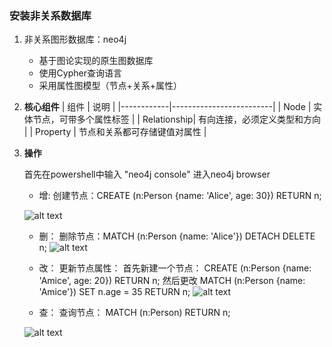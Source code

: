 ### 安装非关系数据库

1. 非关系图形数据库：neo4j
   - 基于图论实现的原生图数据库
   - 使用Cypher查询语言
   - 采用属性图模型（节点+关系+属性）

2. **核心组件**
   | 组件        | 说明                      |
   |------------|-------------------------|
   | Node       | 实体节点，可带多个属性标签    |
   | Relationship| 有向连接，必须定义类型和方向  |
   | Property   | 节点和关系都可存储键值对属性  |


3. **操作**
   
   首先在powershell中输入 "neo4j console" 进入neo4j browser

   - 增:
    创建节点：CREATE (n:Person {name: 'Alice', age: 30}) RETURN n;

    ![alt text](image-13.png)

   - 删：
   删除节点：MATCH (n:Person {name: 'Alice'}) DETACH DELETE n;
   ![alt text](image-14.png)

   - 改：
   更新节点属性：
   首先新建一个节点：
   CREATE (n:Person {name: 'Amice', age: 20}) RETURN n;
   然后更改
   MATCH (n:Person {name: 'Amice'}) SET n.age = 35 RETURN n;
   ![alt text](image-15.png)

   - 查：
   查询节点：
   MATCH (n:Person) RETURN n;

   ![alt text](image-16.png)
